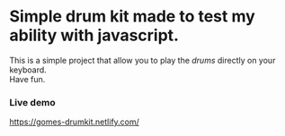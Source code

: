 # Simple drum kit made to test my ability with javascript.

This is a simple project that allow you to play the _drums_ directly on your keyboard.  
Have fun.


### Live demo
https://gomes-drumkit.netlify.com/
